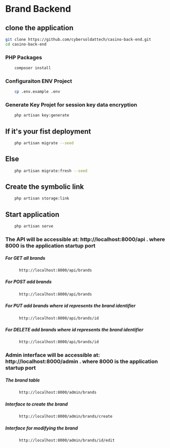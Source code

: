 # Brand Backend

## clone the application
```bash
git clone https://github.com/cybersoldattech/casino-back-end.git
cd casino-back-end
```

### PHP Packages
```bash
    composer install 
```

### Configuraiton ENV Project
```bash
    cp .env.example .env
```

### Generate Key Projet for session key data encryption

```bash
    php artisan key:generate
```

## If it's your fist deployment

```bash
    php artisan migrate --seed
```

## Else

```bash
    php artisan migrate:fresh --seed
```
## Create the symbolic link

```bash
    php artisan storage:link
```
## Start  application

```bash
    php artisan serve
```

### The API will be accessible at: http://localhost:8000/api . where 8000 is the application startup port

##### For GET all brands
```bash
      http://localhost:8000/api/brands 
```

##### For POST add brands
```bash
      http://localhost:8000/api/brands 
```

##### For PUT add brands where id represents the brand identifier
```bash
      http://localhost:8000/api/brands/id 
```

##### For DELETE add brands where id represents the brand identifier
```bash
      http://localhost:8000/api/brands/id 
```


### Admin interface will be accessible at: http://localhost:8000/admin . where 8000 is the application startup port

##### The brand table
```bash
      http://localhost:8000/admin/brands
```

##### Interface to create the brand

```bash
      http://localhost:8000/admin/brands/create
```

##### Interface for modifying the brand
```bash
      http://localhost:8000/admin/brands/id/edit
```